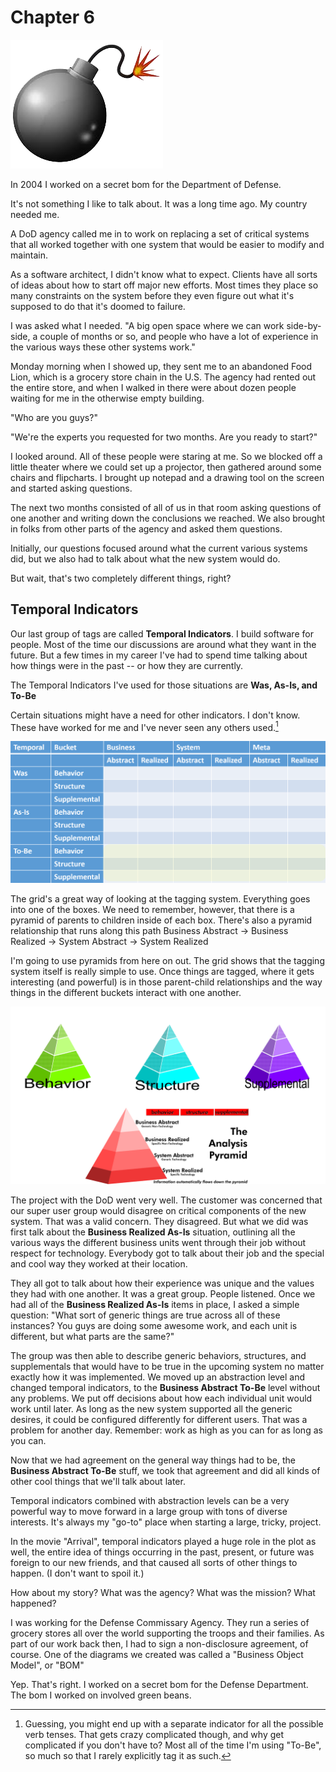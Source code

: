 # Chapter 6

![](images/bomb-icon.png)

In 2004 I worked on a secret bom for the Department of Defense.

It's not something I like to talk about. It was a long time ago. My country needed me.

A DoD agency called me in to work on replacing a set of critical systems that all worked together with one system that would be easier to modify and maintain.

As a software architect, I didn't know what to expect. Clients have all sorts of ideas about how to start off major new efforts. Most times they place so many constraints on the system before they even figure out what it's supposed to do that it's doomed to failure.

I was asked what I needed. "A big open space where we can work side-by-side, a couple of months or so, and people who have a lot of experience in the various ways these other systems work."

Monday morning when I showed up, they sent me to an abandoned Food Lion, which is a grocery store chain in the U.S. The agency had rented out the entire store, and when I walked in there were about dozen people waiting for me in the otherwise empty building.

"Who are you guys?"

"We're the experts you requested for two months. Are you ready to start?"

I looked around. All of these people were staring at me. So we blocked off a little theater where we could set up a projector, then gathered around some chairs and flipcharts. I brought up notepad and a drawing tool on the screen and started asking questions.

The next two months consisted of all of us in that room asking questions of one another and writing down the conclusions we reached. We also brought in folks from other parts of the agency and asked them questions.

Initially, our questions focused around what the current various systems did, but we also had to talk about what the new system would do.

But wait, that's two completely different things, right?

## Temporal Indicators

Our last group of tags are called **Temporal Indicators**. I build software for people. Most of the time our discussions are around what they want in the future. But a few times in my career I've had to spend time talking about how things were in the past -- or how they are currently.

The Temporal Indicators I've used for those situations are **Was, As-Is, and To-Be**

Certain situations might have a need for other indicators. I don't know. These have worked for me and I've never seen any others used.[^6-1]

[^6-1]: Guessing, you might end up with a separate indicator for all the possible verb tenses. That gets crazy complicated though, and why get complicated if you don't have to? Most all of the time I'm using "To-Be", so much so that I rarely explicitly tag it as such.

![Analysis Bingo with Temporal Indicators added. Most all of the time all you'll need are those boxes at the bottom](images/full-analysis-bingo.png)

The grid's a great way of looking at the tagging system. Everything goes into one of the boxes. We need to remember, however, that there is a pyramid of parents to children inside of each box. There's also a pyramid relationship that runs along this path Business Abstract -> Business Realized -> System Abstract -> System Realized

I'm going to use pyramids from here on out. The grid shows that the tagging system itself is really simple to use. Once things are tagged, where it gets interesting (and powerful) is in those parent-child relationships and the way things in the different buckets interact with one another.

![](images/bucket-pyramids.png)

The project with the DoD went very well. The customer was concerned that our super user group would disagree on critical components of the new system. That was a valid concern. They disagreed. But what we did was first talk about the **Business Realized As-Is** situation, outlining all the various ways the different business units went through their job without respect for technology. Everybody got to talk about their job and the special and cool way they worked at their location.

They all got to talk about how their experience was unique and the values they had with one another. It was a great group. People listened. Once we had all of the **Business Realized As-Is** items in place, I asked a simple question: "What sort of generic things are true across all of these instances? You guys are doing some awesome work, and each unit is different, but what parts are the same?"

The group was then able to describe generic behaviors, structures, and supplementals that would have to be true in the upcoming system no matter exactly how it was implemented. We moved up an abstraction level and changed temporal indicators, to the **Business Abstract To-Be** level without any problems. We put off decisions about how each individual unit would work until later. As long as the new system supported all the generic desires, it could be configured differently for different users. That was a problem for another day. Remember: work as high as you can for as long as you can.

Now that we had agreement on the general way things had to be, the **Business Abstract To-Be** stuff, we took that agreement and did all kinds of other cool things that we'll talk about later.

Temporal indicators combined with abstraction levels can be a very powerful way to move forward in a large group with tons of diverse interests. It's always my "go-to" place when starting a large, tricky, project.

In the movie "Arrival", temporal indicators played a huge role in the plot as well, the entire idea of things occurring in the past, present, or future was foreign to our new friends, and that caused all sorts of other things to happen. (I don't want to spoil it.)

How about my story? What was the agency? What was the mission? What happened?

I was working for the Defense Commissary Agency. They run a series of grocery stores all over the world supporting the troops and their families. As part of our work back then, I had to sign a non-disclosure agreement, of course. One of the diagrams we created was called a "Business Object Model", or "BOM"

Yep. That's right. I worked on a secret bom for the Defense Department. The bom I worked on involved green beans.

